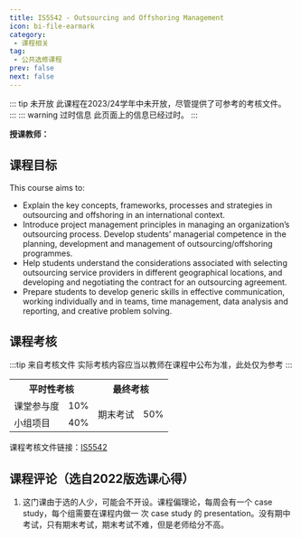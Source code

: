 ```yaml
---
title: IS5542 - Outsourcing and Offshoring Management
icon: bi-file-earmark
category:
 - 课程相关
tag:
 - 公共选修课程
prev: false
next: false
---
```

::: tip 未开放
此课程在2023/24学年中未开放，尽管提供了可参考的考核文件。
:::
::: warning 过时信息
此页面上的信息已经过时。
:::

**授课教师：**

<VPBanner
  title =  "Ms. BANDYOPADHYAY R.(RUPA)"
  content = "Instructor II"
  logo = "https://www.cb.cityu.edu.hk/portfolio/photos/xrbandyop.jpg.pagespeed.ic.ARuoO2QMJk.webp"
  :actions = '[  
        {
            text: "详细信息",
            link: "https://www.cb.cityu.edu.hk/People-and-Research/People/People-Details?eid=rbandyop"
        },
    ]'
/>


## 课程目标

This course aims to:

- Explain the key concepts, frameworks, processes and strategies in outsourcing and offshoring in an international context.
- Introduce project management principles in managing an organization’s outsourcing process.
Develop students’ managerial competence in the planning, development and management of outsourcing/offshoring programmes.
- Help students understand the considerations associated with selecting outsourcing service providers in different geographical locations, and developing and negotiating the contract for an outsourcing agreement.
- Prepare students to develop generic skills in effective communication, working individually and in teams, time management, data analysis and reporting, and creative problem solving.

## 课程考核

:::tip 来自考核文件
实际考核内容应当以教师在课程中公布为准，此处仅为参考
:::

<table>
    <tr>
        <th colspan=2>
            平时性考核
        </th>
        <th colspan=2>
            最终考核
        </th>
    </tr>
    <tr>
        <td>
            课堂参与度
        </td>
        <td>
            10%
        </td>
        <td rowspan=2>
            期末考试
        </td>
        <td rowspan=2>
            50%
        </td>
    </tr>
    <tr>
        <td>
            小组项目
        </td>
        <td>
            40%
        </td>
    </tr>
</table>

课程考核文件链接：[IS5542](https://www.cityu.edu.hk/pg/202324/course/IS5542.pdf)

## 课程评论（选自2022版选课心得）

1. 这门课由于选的人少，可能会不开设。课程偏理论，每周会有一个 case study，每个组需要在课程内做一 次 case study 的 presentation。没有期中考试，只有期末考试，期末考试不难，但是老师给分不高。
